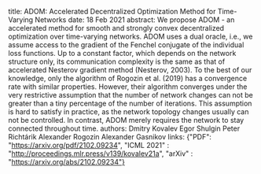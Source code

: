 title: ADOM: Accelerated Decentralized Optimization Method for Time-Varying Networks
date:  18 Feb 2021
abstract: We propose ADOM - an accelerated method for smooth and strongly convex decentralized optimization over time-varying networks. ADOM uses a dual oracle, i.e., we assume access to the gradient of the Fenchel conjugate of the individual loss functions. Up to a constant factor, which depends on the network structure only, its communication complexity is the same as that of accelerated Nesterov gradient method (Nesterov, 2003). To the best of our knowledge, only the algorithm of Rogozin et al. (2019) has a convergence rate with similar properties. However, their algorithm converges under the very restrictive assumption that the number of network changes can not be greater than a tiny percentage of the number of iterations. This assumption is hard to satisfy in practice, as the network topology changes usually can not be controlled. In contrast, ADOM merely requires the network to stay connected throughout time.
authors:    Dmitry Kovalev
            Egor Shulgin
            Peter Richtárik
            Alexander Rogozin
            Alexander Gasnikov
links: {"PDF": "https://arxiv.org/pdf/2102.09234", "ICML 2021" : "http://proceedings.mlr.press/v139/kovalev21a", "arXiv" : "https://arxiv.org/abs/2102.09234"}